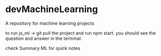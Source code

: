 # devMachineLearning
A repository for machine learning projects

to run js_ml -> git pull the project and run npm start. you should see the question and answer in the terminal.

check Summary ML for quick notes
